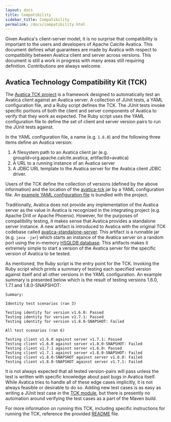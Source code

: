 ```yaml
---
layout: docs
title: Compatibility
sidebar_title: Compatibility
permalink: /docs/compatibility.html
---
```


<!--
{% comment %}
Licensed to the Apache Software Foundation (ASF) under one or more
contributor license agreements.  See the NOTICE file distributed with
this work for additional information regarding copyright ownership.
The ASF licenses this file to you under the Apache License, Version 2.0
(the "License"); you may not use this file except in compliance with
the License.  You may obtain a copy of the License at

http://www.apache.org/licenses/LICENSE-2.0

Unless required by applicable law or agreed to in writing, software
distributed under the License is distributed on an "AS IS" BASIS,
WITHOUT WARRANTIES OR CONDITIONS OF ANY KIND, either express or implied.
See the License for the specific language governing permissions and
limitations under the License.
{% endcomment %}
-->

Given Avatica's client-server model, it is no surprise that compatibility is
important to the users and developers of Apache Calcite Avatica. This document
defines what guarantees are made by Avatica with respect to compatibility
between Avatica client and server across versions. This document is still a work
in progress with many areas still requiring definition. Contributions are always
welcome.

## Avatica Technology Compatibility Kit (TCK)

The [Avatica TCK project][github-tck] is a framework designed to automatically
test an Avatica client against an Avatica server. A collection of JUnit tests,
a YAML configuration file, and a Ruby script defines the TCK.
The JUnit tests invoke specific portions of both the client and
server components of Avatica to verify that they work as expected. The Ruby
script uses the YAML configuration file to define the set of
client and server version pairs to run the JUnit tests against.

In the YAML configuration file, a name (e.g. `1.6.0`) and the following three
items define an Avatica version:

1. A filesystem path to an Avatica client jar (e.g. groupId=org.apache.calcite.avatica, artifactId=avatica)
2. A URL to a running instance of an Avatica server
3. A JDBC URL template to the Avatica server for the Avatica client JDBC driver.

Users of the TCK define the collection of versions (defined by the above
information) and the location of the [avatica-tck][github-tck] jar by a YAML
configuration file. An [example YAML configuration file][github-tck-yml-file] is
bundled with the project.

Traditionally, Avatica does not provide any implementation of the Avatica server
as the value in Avatica is recognized in the integrating project (e.g. Apache
Drill or Apache Phoenix). However, for the purposes of compatibility testing, it
makes sense that Avatica provides a standalone server instance.  A new artifact
is introduced to Avatica with the original TCK codebase called
[avatica-standalone-server][github-standalone-server].  This artifact is a
runnable jar (e.g. `java -jar`) which starts an instance of the Avatica server
on a random port using the in-memory [HSQLDB database](http://hsqldb.org/). This
artifacts makes it extremely simple to start a version of the Avatica server for
the specific version of Avatica to be tested.

As mentioned, the Ruby script is the entry point for the TCK. Invoking the Ruby
script which prints a summary of testing each specified version against itself and
all other versions in the YAML configuration. An example summary is presented
below which is the result of testing versions 1.6.0, 1.7.1 and 1.8.0-SNAPSHOT:

```
Summary:

Identity test scenarios (ran 3)

Testing identity for version v1.6.0: Passed
Testing identity for version v1.7.1: Passed
Testing identity for version v1.8.0-SNAPSHOT: Failed

All test scenarios (ran 6)

Testing client v1.6.0 against server v1.7.1: Passed
Testing client v1.6.0 against server v1.8.0-SNAPSHOT: Failed
Testing client v1.7.1 against server v1.6.0: Passed
Testing client v1.7.1 against server v1.8.0-SNAPSHOT: Failed
Testing client v1.8.0-SNAPSHOT against server v1.6.0: Failed
Testing client v1.8.0-SNAPSHOT against server v1.7.1: Failed
```

It is not always expected that all tested version-pairs will pass unless the
test is written with specific knowledge about past bugs in Avatica itself. While
Avatica tries to handle all of these edge cases implicitly, it is not always
feasible or desirable to do so. Adding new test cases is as easy as writing a
JUnit test case in the [TCK module][github-tck-tests], but there is presently no
automation around verifying the test cases as a part of the Maven build.

For more information on running this TCK, including specific instructions for
running the TCK, reference the provided [README][github-tck-readme] file.

[github-tck]: https://github.com/apache/calcite/tree/master/avatica/tck
[github-tck-tests]: https://github.com/apache/calcite/tree/master/avatica/tck/src/main/java/org/apache/calcite/avatica/tck/tests
[github-standalone-server]: https://github.com/apache/calcite/tree/master/avatica/standalone-server
[github-tck-readme]: https://github.com/apache/calcite/tree/master/avatica/tck/README.md
[github-tck-yml-file]: https://github.com/apache/calcite/tree/master/avatica/tck/src/main/resources/example_config.yml
